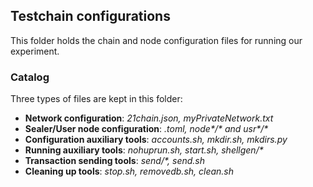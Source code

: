 ## **Testchain configurations**
This folder holds the chain and node configuration files for running our experiment.

### **Catalog**
Three types of files are kept in this folder:

* **Network configuration**: *21chain.json, myPrivateNetwork.txt*
* **Sealer/User node configuration**: *.toml, node\*/\* and usr\*/\**
* **Configuration auxiliary tools**: *accounts.sh, mkdir.sh, mkdirs.py*
* **Running auxiliary tools**: *nohuprun.sh, start.sh, shellgen/\**
* **Transaction sending tools**: *send/\*, send.sh*
* **Cleaning up tools**: *stop.sh, removedb.sh, clean.sh*
